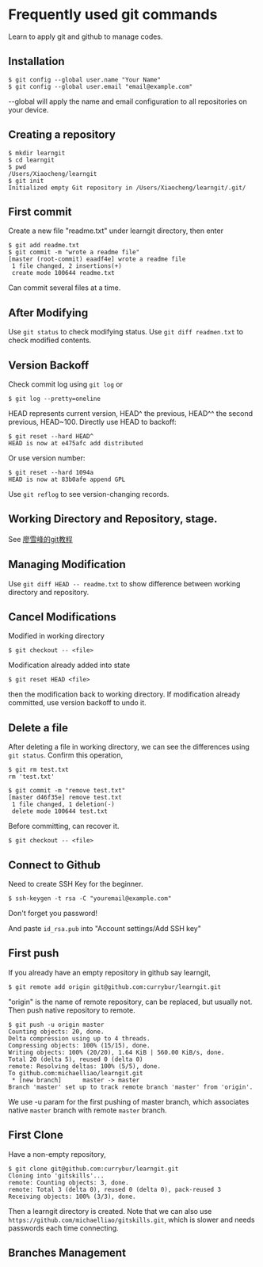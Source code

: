 # Frequently used git commands
Learn to apply git and github to manage codes.
## Installation
```
$ git config --global user.name "Your Name"
$ git config --global user.email "email@example.com"
```
--global will apply the name and email configuration to all repositories on your device.
## Creating a repository
```
$ mkdir learngit
$ cd learngit
$ pwd
/Users/Xiaocheng/learngit
$ git init
Initialized empty Git repository in /Users/Xiaocheng/learngit/.git/
```
## First commit
Create a new file "readme.txt" under learngit directory, then enter
```
$ git add readme.txt
$ git commit -m "wrote a readme file"
[master (root-commit) eaadf4e] wrote a readme file
 1 file changed, 2 insertions(+)
 create mode 100644 readme.txt
```
Can commit several files at a time.
## After Modifying
Use ```git status``` to check modifying status.
Use ```git diff readmen.txt``` to check modified contents.
## Version Backoff
Check commit log using ```git log``` or
```
$ git log --pretty=oneline
```
HEAD represents current version, HEAD^ the previous, HEAD^^ the second previous, HEAD~100. Directly use HEAD to backoff:
```
$ git reset --hard HEAD^
HEAD is now at e475afc add distributed
```
Or use version number:
```
$ git reset --hard 1094a
HEAD is now at 83b0afe append GPL
```
Use ```git reflog``` to see version-changing records.
## Working Directory and Repository, stage.
See [廖雪峰的git教程](https://www.liaoxuefeng.com/wiki/896043488029600/897271968352576)
## Managing Modification
Use ```git diff HEAD -- readme.txt``` to show difference between working directory and repository.
## Cancel Modifications
Modified in working directory
```
$ git checkout -- <file>
```
Modification already added into state
```
$ git reset HEAD <file>
```
then the modification back to working directory.
If modification already committed, use version backoff to undo it.
## Delete a file
After deleting a file in working directory, we can see the differences using ```git status```. Confirm this operation,  
```
$ git rm test.txt
rm 'test.txt'

$ git commit -m "remove test.txt"
[master d46f35e] remove test.txt
 1 file changed, 1 deletion(-)
 delete mode 100644 test.txt
```
Before committing, can recover it.
```
$ git checkout -- <file>
```
## Connect to Github
Need to create SSH Key for the beginner.
```
$ ssh-keygen -t rsa -C "youremail@example.com"
```
Don't forget you password!

And paste ```id_rsa.pub``` into "Account settings/Add SSH key"
## First push
If you already have an empty repository in github say learngit,
```
$ git remote add origin git@github.com:currybur/learngit.git
```
"origin" is the name of remote repository, can be replaced, but usually not. Then push native repository to remote.
```
$ git push -u origin master
Counting objects: 20, done.
Delta compression using up to 4 threads.
Compressing objects: 100% (15/15), done.
Writing objects: 100% (20/20), 1.64 KiB | 560.00 KiB/s, done.
Total 20 (delta 5), reused 0 (delta 0)
remote: Resolving deltas: 100% (5/5), done.
To github.com:michaelliao/learngit.git
 * [new branch]      master -> master
Branch 'master' set up to track remote branch 'master' from 'origin'.
```
We use -u param for the first pushing of master branch, which associates native ```master``` branch with remote ```master``` branch.
## First Clone
Have a non-empty repository,
```
$ git clone git@github.com:currybur/learngit.git
Cloning into 'gitskills'...
remote: Counting objects: 3, done.
remote: Total 3 (delta 0), reused 0 (delta 0), pack-reused 3
Receiving objects: 100% (3/3), done.
```
Then a learngit directory is created.
Note that we can also use ```https://github.com/michaelliao/gitskills.git```, which is slower and needs passwords each time connecting.
## Branches Management
